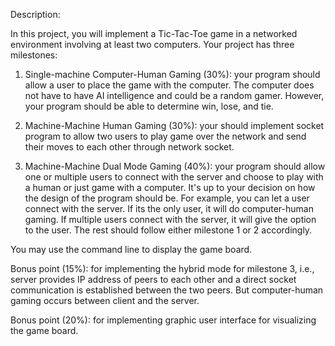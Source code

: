 Description:

In this project, you will implement a Tic-Tac-Toe game in a networked environment involving at least two computers. Your project has three milestones:

1. Single-machine Computer-Human Gaming (30%): your program should allow a user to place the game with the computer. The computer does not have to have AI intelligence and could be a random gamer. However, your program should be able to determine win, lose, and tie.

2. Machine-Machine Human Gaming (30%): your should implement socket program to allow two users to play game over the network and send their moves to each other through network socket.

3. Machine-Machine Dual Mode Gaming (40%): your program should allow one or multiple users to connect with the server and choose to play with a human or just game with a computer. It's up to your decision on how the design of the program should be. For example, you can let a user connect with the server. If its the only user, it will do computer-human gaming. If multiple users connect with the server, it will give the option to the user. The rest should follow either milestone 1 or 2 accordingly.

You may use the command line to display the game board.

Bonus point (15%): for implementing the hybrid mode for milestone 3, i.e., server provides IP address of peers to each other and a direct socket communication is established between the two peers. But computer-human gaming occurs between client and the server.

Bonus point (20%): for implementing graphic user interface for visualizing the game board.
